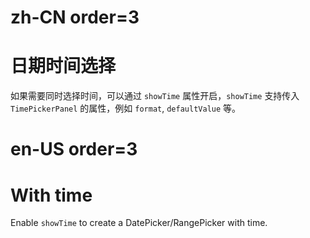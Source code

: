 # zh-CN order=3

# 日期时间选择

如果需要同时选择时间，可以通过 `showTime` 属性开启，`showTime` 支持传入 `TimePickerPanel` 的属性，例如 `format`, `defaultValue` 等。

# en-US order=3

# With time

Enable `showTime` to create a DatePicker/RangePicker with time.
